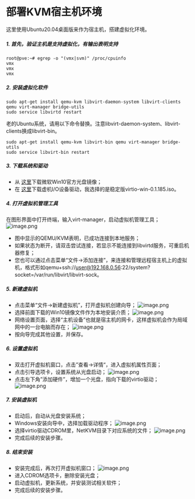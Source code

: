 # 部署KVM宿主机环境

这里使用Ubuntu20.04桌面版来作为宿主机，搭建虚拟化环境。

##### 1. 首先，验证主机是支持虚拟化，有输出表明支持

```autoit
root@pve:~# egrep -o "(vmx|svm)" /proc/cpuinfo
vmx
vmx
vmx
```

##### 2. 安装虚拟化软件

```
sudo apt-get install qemu-kvm libvirt-daemon-system libvirt-clients qemu virt-manager bridge-utils
sudo service libvirtd restart
```

老的Ubuntu系统，请用以下命令替换。注意libvirt-daemon-system、libvirt-clients换成libvirt-bin。

```
sudo apt-get install qemu-kvm libvirt-bin qemu virt-manager bridge-utils 
sudo service libvirt-bin restart
```

##### 3. 下载系统和驱动

- 从 [这里](https://link.segmentfault.com/?enc=o6bhLNaZX7kVgMR1g2vZ5Q%3D%3D.Lm0bgay84laLYEcH8pnEmNyT5oU5ehNJGP1mV8jZ8OsbzSQQVY2VF3tXHK9%2Fkcb7EXrtUTajHlDL7LZr%2FvbEbQ%3D%3D)下载微软Win10官方光盘镜像；
- 在 [这里](https://link.segmentfault.com/?enc=ZBXaRQnrXcXd6NKLwtZKrQ%3D%3D.AzfQjb2yLi4CPa%2BexpLiXFWrAxwAFOjUtY7ICQ4WuUwPoLFL%2Fq2mIzcUHjLNuQYHaZ68NfTohZtqoSGANcjCrI1gZQWbCwmTFXqI46aF40g%3D)下载虚机I/O设备驱动，我选择的是稳定版virtio-win-0.1.185.iso。

##### 4. 打开虚拟机管理工具

在图形界面中打开终端，输入virt-manager，启动虚拟机管理工具；
![image.png](1-host.assets/bVcSC2m.png)

- 图中显示的QEMU/KVM表明，已成功连接到本地服务；
- 如果状态为断开，请双击尝试连接，若显示不能连接到libvirtd服务，可重启机器修复；
- 您也可以通过点击菜单“文件->添加连接”，来连接和管理远程宿主机上的虚拟机，格式形如qemu+ssh://user@192.168.0.56:22/system?socket=/var/run/libvirt/libvirt-sock。

##### 5. 新建虚拟机

- 点击菜单“文件->新建虚拟机”，打开虚拟机创建向导；
  ![image.png](1-host.assets/bVcSDTT.png)
- 选择前面下载的Win10镜像文件作为本地安装介质；
  ![image.png](1-host.assets/bVcSDWS.png)
- 网络设置页面，选择“主机设备”也就是宿主机的网卡，这样虚拟机会作为局域网中的一台电脑而存在；
  ![image.png](1-host.assets/bVcSDWW.png)
- 按向导完成其他设置，并保存。

##### 6. 设置虚拟机

- 双击打开虚拟机窗口，点击”查看->详情“，进入虚拟机属性页面；
- 点击引导选项卡，设置系统从光盘启动；
  ![image.png](1-host.assets/bVcSDWq.png)
- 点击左下角”添加硬件”，增加一个光盘，指向下载的virtio驱动；
  ![image.png](1-host.assets/bVcSDY0.png)

##### 7. 安装虚拟机

- 启动后，自动从光盘安装系统；
- Windows安装向导中，选择加载驱动程序；
  ![image.png](1-host.assets/bVcSDX9.png)
- 选择virtio驱动CDROM里，NetKVM目录下对应系统的文件；
  ![image.png](1-host.assets/bVcSFcX.png)
- 完成后续的安装步骤。

##### 8. 结束安装

- 安装完成后，再次打开虚拟机窗口；
  ![image.png](1-host.assets/bVcSDVq.png)
- 进入CDROM选项卡，删除安装光盘；
- 启动虚拟机，更新系统，并安装测试相关软件；
- 完成后续的安装步骤。